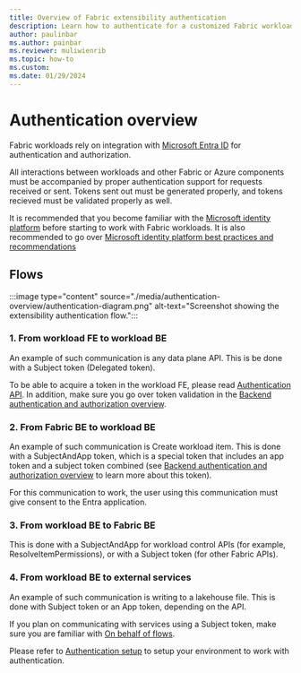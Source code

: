 ```yaml
---
title: Overview of Fabric extensibility authentication
description: Learn how to authenticate for a customized Fabric workload.
author: paulinbar
ms.author: painbar
ms.reviewer: muliwienrib
ms.topic: how-to
ms.custom:
ms.date: 01/29/2024
---
```


# Authentication overview

Fabric workloads rely on integration with [Microsoft Entra ID](/entra/fundamentals/whatis) for authentication and authorization.

All interactions between workloads and other Fabric or Azure components must be accompanied by proper authentication support for requests received or sent. Tokens sent out must be generated properly, and tokens recieved must be validated properly as well.  

It is recommended that you become familiar with the [Microsoft identity platform](/entra/identity-platform/) before starting to work with Fabric workloads. It is also recommended to go over [Microsoft identity platform best practices and recommendations](/entra/identity-platform/identity-platform-integration-checklist)

## Flows

:::image type="content" source="./media/authentication-overview/authentication-diagram.png" alt-text="Screenshot showing the extensibility authentication flow.":::

### 1. From workload FE to workload BE

An example of such communication is any data plane API. This is be done with a Subject token (Delegated token).

To be able to acquire a token in the workload FE, please read [Authentication API](./authentication-api.md). In addition, make sure you go over token validation in the [Backend authentication and authorization overview](./backend-authentication.md).

### 2. From Fabric BE to workload BE

An example of such communication is Create workload item. This is done with a SubjectAndApp token, which is a special token that includes an app token and a subject token combined (see [Backend authentication and authorization overview](./backend-authentication.md) to learn more about this token).

For this communication to work, the user using this communication must give consent to the Entra application.

### 3. From workload BE to Fabric BE

This is done with a SubjectAndApp for workload control APIs (for example, ResolveItemPermissions), or with a Subject token (for other Fabric APIs).

### 4. From workload BE to external services

An example of such communication is writing to a lakehouse file. This is done with Subject token or an App token, depending on the API.

If you plan on communicating with services using a Subject token, make sure you are familiar with [On behalf of flows](/entra/identity-platform/v2-oauth2-on-behalf-of-flow).

Please refer to [Authentication setup](./authentication-setup.md) to setup your environment to work with authentication.
